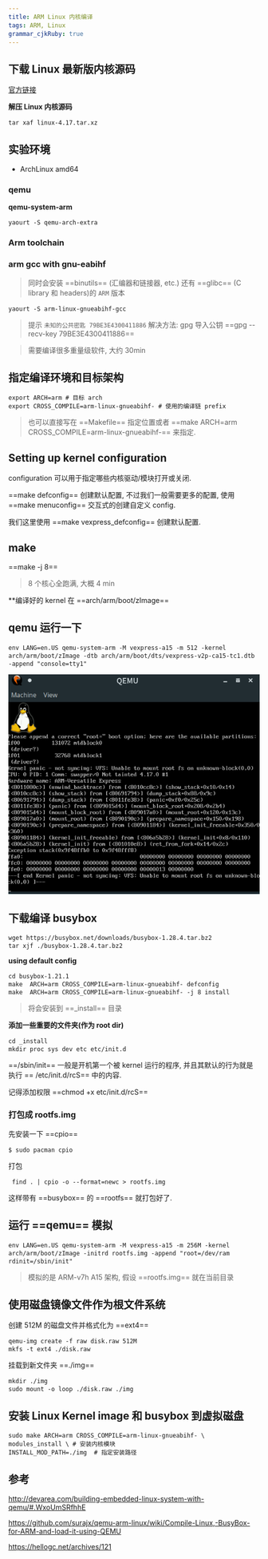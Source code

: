 ```yaml
---
title: ARM Linux 内核编译
tags: ARM, Linux
grammar_cjkRuby: true
---
```



## 下载 Linux 最新版内核源码

[官方链接](https://cdn.kernel.org/pub/linux/kernel/v4.x/linux-4.17.tar.xz)

**解压 Linux 内核源码**

```shell
tar xaf linux-4.17.tar.xz 
```

## 实验环境

* ArchLinux amd64

### qemu

**qemu-system-arm**

```shell
yaourt -S qemu-arch-extra
```

### Arm toolchain

### arm gcc with gnu-eabihf

> 同时会安装 ==binutils== (汇编器和链接器, etc.) 还有 ==glibc== (C library 和 headers)的 `ARM` 版本


```shell
yaourt -S arm-linux-gnueabihf-gcc
```

> 提示 `未知的公共密匙 79BE3E4300411886`
> 解决方法: gpg 导入公钥 ==gpg --recv-key 79BE3E4300411886==

> 需要编译很多重量级软件, 大约 30min

## 指定编译环境和目标架构

```shell
export ARCH=arm # 目标 arch
export CROSS_COMPILE=arm-linux-gnueabihf- # 使用的编译链 prefix
```

> 也可以直接写在 ==Makefile== 指定位置或者 ==make ARCH=arm CROSS_COMPILE=arm-linux-gnueabihf-== 来指定.

## Setting up kernel configuration

configuration 可以用于指定哪些内核驱动/模块打开或关闭.

==make defconfig== 创建默认配置, 不过我们一般需要更多的配置, 使用 ==make menuconfig== 交互式的创建自定义 config.

我们这里使用 ==make vexpress_defconfig== 创建默认配置.

## make

==make -j 8==

> 8 个核心全跑满, 大概 4 min

**编译好的 kernel 在 ==arch/arm/boot/zImage==

## qemu 运行一下

```
env LANG=en.US qemu-system-arm -M vexpress-a15 -m 512 -kernel arch/arm/boot/zImage -dtb arch/arm/boot/dts/vexpress-v2p-ca15-tc1.dtb -append "console=tty1"
```

![效果图](./images/1528441438781.png)

## 下载编译 busybox

```shell
wget https://busybox.net/downloads/busybox-1.28.4.tar.bz2
tar xjf ./busybox-1.28.4.tar.bz2
```

**using default config**

```shell
cd busybox-1.21.1
make  ARCH=arm CROSS_COMPILE=arm-linux-gnueabihf- defconfig
make  ARCH=arm CROSS_COMPILE=arm-linux-gnueabihf- -j 8 install
```

> 将会安装到 ==_install== 目录

**添加一些重要的文件夹(作为 root dir)**

```shell
cd _install
mkdir proc sys dev etc etc/init.d
```

==/sbin/init== 一般是开机第一个被 kernel 运行的程序, 并且其默认的行为就是执行 == /etc/init.d/rcS== 中的内容.

记得添加权限 ==chmod +x etc/init.d/rcS==

### 打包成 **rootfs.img**

先安装一下 ==cpio==

```shell
$ sudo pacman cpio
```

打包

```shell
 find . | cpio -o --format=newc > rootfs.img
 ```
 
 这样带有 ==busybox== 的 ==rootfs== 就打包好了.
 
 ## 运行 ==qemu== 模拟

```shell
env LANG=en.US qemu-system-arm -M vexpress-a15 -m 256M -kernel arch/arm/boot/zImage -initrd rootfs.img -append "root=/dev/ram rdinit=/sbin/init"
```

> 模拟的是 ARM-v7h A15 架构, 假设 ==rootfs.img== 就在当前目录

## 使用磁盘镜像文件作为根文件系统

创建 512M 的磁盘文件并格式化为 ==ext4==

```shell
qemu-img create -f raw disk.raw 512M
mkfs -t ext4 ./disk.raw
```

挂载到新文件夹 ==./img==

```shell
mkdir ./img
sudo mount -o loop ./disk.raw ./img
```

## 安装 Linux Kernel image 和 busybox 到虚拟磁盘

```shell
sudo make ARCH=arm CROSS_COMPILE=arm-linux-gnueabihf- \
modules_install \ # 安装内核模块
INSTALL_MOD_PATH=./img  # 指定安装路径

```

## 参考

http://devarea.com/building-embedded-linux-system-with-qemu/#.WxoUmSRfhhE

https://github.com/surajx/qemu-arm-linux/wiki/Compile-Linux,-BusyBox-for-ARM-and-load-it-using-QEMU

https://hellogc.net/archives/121